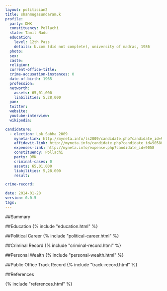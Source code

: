 ```yaml
---
layout: politician2
title: shanmugasundaram.k
profile: 
  party: DMK
  constituency: Pollachi
  state: Tamil Nadu
  education: 
    level: 12th Pass
    details: b.com (did not complete), university of madras, 1986
  photo: 
  sex: 
  caste: 
  religion: 
  current-office-title: 
  crime-accusation-instances: 0
  date-of-birth: 1965
  profession: 
  networth: 
    assets: 65,01,000
    liabilities: 5,28,000
  pan: 
  twitter: 
  website: 
  youtube-interview: 
  wikipedia: 

candidature: 
  - election: Lok Sabha 2009
    myneta-link: http://myneta.info/ls2009/candidate.php?candidate_id=9058
    affidavit-link: http://myneta.info/candidate.php?candidate_id=9058&scan=original
    expenses-link: http://myneta.info/expense.php?candidate_id=9058
    constituency: Pollachi 
    party: DMK
    criminal-cases: 0
    assets: 65,01,000
    liabilities: 5,28,000
    result:  

crime-record: 

date: 2014-01-28
version: 0.0.5
tags: 
---
```

##Summary


##Education
{% include "education.html" %}


##Political Career
{% include "political-career.html" %}


##Criminal Record
{% include "criminal-record.html" %}


##Personal Wealth
{% include "personal-wealth.html" %}


##Public Office Track Record
{% include "track-record.html" %}


##References


{% include "references.html" %}